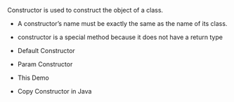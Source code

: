 Constructor is used to construct the object of a class.

- A constructor’s name must be exactly the same as the name of its class.
- constructor is a special method because it does not have a return type


- Default Constructor
- Param Constructor
- This Demo
- Copy Constructor in Java